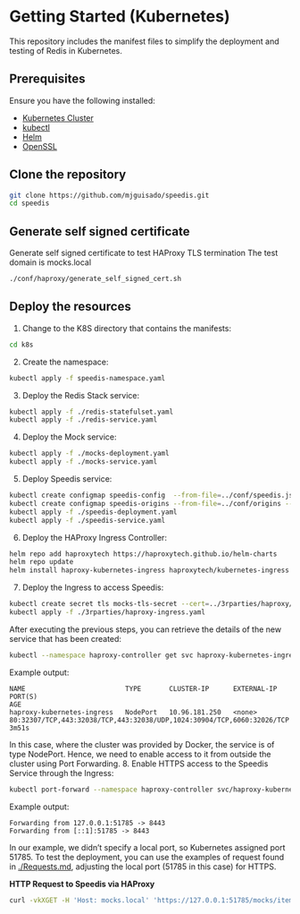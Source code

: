 # Getting Started (Kubernetes)
This repository includes the manifest files to simplify the deployment and testing of Redis in Kubernetes.
## **Prerequisites**  
Ensure you have the following installed:
- [Kubernetes Cluster](https://kubernetes.io/docs/setup/)
- [kubectl](https://kubernetes.io/es/docs/tasks/tools/)
- [Helm](https://helm.sh/docs/intro/quickstart/)
- [OpenSSL](https://www.openssl.org/)
## **Clone the repository**  
```sh
git clone https://github.com/mjguisado/speedis.git
cd speedis
```
## **Generate self signed certificate**
Generate self signed certificate to test HAProxy TLS termination
The test domain is mocks.local
```sh
./conf/haproxy/generate_self_signed_cert.sh
```
## **Deploy the resources**
1. Change to the K8S directory that contains the manifests:
```sh
cd k8s
```
2. Create the namespace:
```sh
kubectl apply -f speedis-namespace.yaml
```
3. Deploy the Redis Stack service:
```sh
kubectl apply -f ./redis-statefulset.yaml
kubectl apply -f ./redis-service.yaml
```
4. Deploy the Mock service:
```sh
kubectl apply -f ./mocks-deployment.yaml
kubectl apply -f ./mocks-service.yaml
```
5. Deploy Speedis service:
```sh
kubectl create configmap speedis-config  --from-file=../conf/speedis.json --namespace=speedis --dry-run=client -o yaml | kubectl apply -f -
kubectl create configmap speedis-origins --from-file=../conf/origins --namespace=speedis --dry-run=client -o yaml | kubectl apply -f -
kubectl apply -f ./speedis-deployment.yaml
kubectl apply -f ./speedis-service.yaml
```
6. Deploy the HAProxy Ingress Controller:
```sh
helm repo add haproxytech https://haproxytech.github.io/helm-charts
helm repo update
helm install haproxy-kubernetes-ingress haproxytech/kubernetes-ingress --create-namespace --namespace haproxy-controller 
```
7. Deploy the Ingress to access Speedis:
```sh
kubectl create secret tls mocks-tls-secret --cert=../3rparties/haproxy/certs/mocks.local.pem --key=../3rparties/haproxy/certs/mocks.local.pem --namespace=speedis --dry-run=client -o yaml | kubectl apply -f -
kubectl apply -f ./3rparties/haproxy-ingress.yaml
```
After executing the previous steps, you can retrieve the details of the new service that has been created:
```sh
kubectl --namespace haproxy-controller get svc haproxy-kubernetes-ingress                            
```
Example output:
```
NAME                         TYPE       CLUSTER-IP      EXTERNAL-IP   PORT(S)                                                                  AGE
haproxy-kubernetes-ingress   NodePort   10.96.181.250   <none>        80:32307/TCP,443:32038/TCP,443:32038/UDP,1024:30904/TCP,6060:32026/TCP   3m51s
```
In this case, where the cluster was provided by Docker, the service is of type NodePort.
Hence, we need to enable access to it from outside the cluster using Port Forwarding.
8. Enable HTTPS access to the Speedis Service through the Ingress:
```sh
kubectl port-forward --namespace haproxy-controller svc/haproxy-kubernetes-ingress :443
```
Example output:
```
Forwarding from 127.0.0.1:51785 -> 8443
Forwarding from [::1]:51785 -> 8443
```
In our example, we didn’t specify a local port, so Kubernetes assigned port 51785.
To test the deployment, you can use the examples of request found in [./Requests.md](./Requests.md), adjusting the local port (51785 in this case) for HTTPS.

**HTTP Request to Speedis via HAProxy**
```sh
curl -vkXGET -H 'Host: mocks.local' 'https://127.0.0.1:51785/mocks/items/RealBetis?delay=300&cc=public,max-age=10&a=alfa&b=beta&c='
```